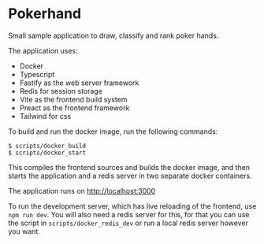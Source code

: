 # Pokerhand

Small sample application to draw, classify and rank poker hands.

The application uses:

- Docker
- Typescript
- Fastify as the web server framework
- Redis for session storage
- Vite as the frontend build system
- Preact as the frontend framework
- Tailwind for css

To build and run the docker image, run the following commands:

```
$ scripts/docker_build
$ scripts/docker_start
```

This compiles the frontend sources and builds the docker image, and then starts the application and a redis server in two separate docker containers.

The application runs on <http://localhost:3000>

To run the development server, which has live reloading of the frontend, use `npm run dev`. You will also need a redis server for this, for that you can use the script in `scripts/docker_redis_dev` or run a local redis server however you want.
